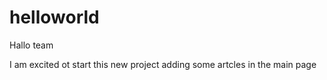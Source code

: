 # helloworld

Hallo team

I am excited ot start this new project
adding some artcles in the main page
